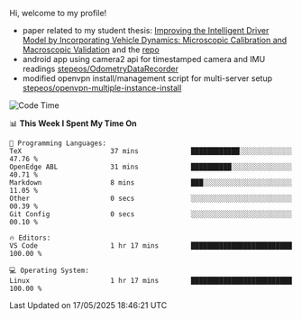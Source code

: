 Hi, welcome to my profile!

* paper related to my student thesis: [Improving the Intelligent Driver Model by Incorporating Vehicle Dynamics: Microscopic Calibration and Macroscopic Validation](https://doi.org/10.48550/arXiv.2408.03722) and the [repo](https://github.com/stepeos/pycarmodel_calibration)
* android app using camera2 api for timestamped camera and IMU readings [stepeos/OdometryDataRecorder](https://github.com/stepeos/OdometryDataRecorder)
* modified openvpn install/management script for multi-server setup [stepeos/openvpn-multiple-instance-install](https://github.com/stepeos/openvpn-multiple-instance-install)

<!--START_SECTION:waka-->
![Code Time](http://img.shields.io/badge/Code%20Time-2%2C023%20hrs%2013%20mins-blue)

📊 **This Week I Spent My Time On** 

```text
💬 Programming Languages: 
TeX                      37 mins             ████████████░░░░░░░░░░░░░   47.76 % 
OpenEdge ABL             31 mins             ██████████░░░░░░░░░░░░░░░   40.71 % 
Markdown                 8 mins              ███░░░░░░░░░░░░░░░░░░░░░░   11.05 % 
Other                    0 secs              ░░░░░░░░░░░░░░░░░░░░░░░░░   00.39 % 
Git Config               0 secs              ░░░░░░░░░░░░░░░░░░░░░░░░░   00.10 % 

🔥 Editors: 
VS Code                  1 hr 17 mins        █████████████████████████   100.00 % 

💻 Operating System: 
Linux                    1 hr 17 mins        █████████████████████████   100.00 % 
```


 Last Updated on 17/05/2025 18:46:21 UTC
<!--END_SECTION:waka-->

